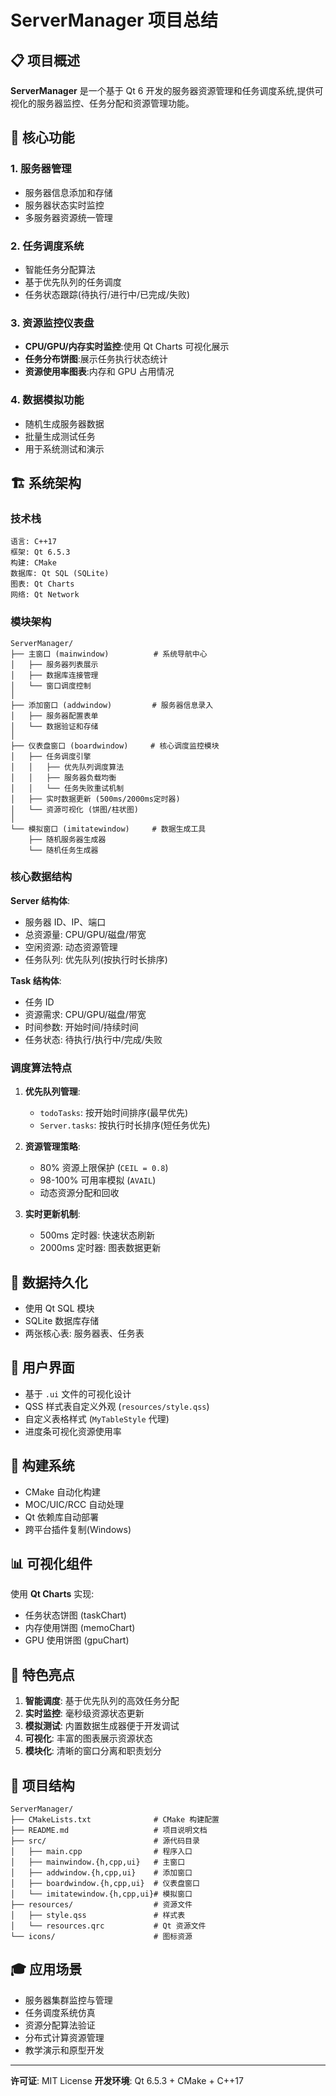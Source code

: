 # ServerManager 项目总结

## 📋 项目概述
**ServerManager** 是一个基于 Qt 6 开发的服务器资源管理和任务调度系统,提供可视化的服务器监控、任务分配和资源管理功能。

## 🎯 核心功能

### 1. **服务器管理**
- 服务器信息添加和存储
- 服务器状态实时监控
- 多服务器资源统一管理

### 2. **任务调度系统**
- 智能任务分配算法
- 基于优先队列的任务调度
- 任务状态跟踪(待执行/进行中/已完成/失败)

### 3. **资源监控仪表盘**
- **CPU/GPU/内存实时监控**:使用 Qt Charts 可视化展示
- **任务分布饼图**:展示任务执行状态统计
- **资源使用率图表**:内存和 GPU 占用情况

### 4. **数据模拟功能**
- 随机生成服务器数据
- 批量生成测试任务
- 用于系统测试和演示

## 🏗️ 系统架构

### 技术栈
```
语言: C++17
框架: Qt 6.5.3
构建: CMake
数据库: Qt SQL (SQLite)
图表: Qt Charts
网络: Qt Network
```

### 模块架构

```
ServerManager/
├── 主窗口 (mainwindow)          # 系统导航中心
│   ├── 服务器列表展示
│   ├── 数据库连接管理
│   └── 窗口调度控制
│
├── 添加窗口 (addwindow)         # 服务器信息录入
│   ├── 服务器配置表单
│   └── 数据验证和存储
│
├── 仪表盘窗口 (boardwindow)     # 核心调度监控模块
│   ├── 任务调度引擎
│   │   ├── 优先队列调度算法
│   │   ├── 服务器负载均衡
│   │   └── 任务失败重试机制
│   ├── 实时数据更新 (500ms/2000ms定时器)
│   └── 资源可视化 (饼图/柱状图)
│
└── 模拟窗口 (imitatewindow)     # 数据生成工具
    ├── 随机服务器生成器
    └── 随机任务生成器
```

### 核心数据结构

**Server 结构体**:
- 服务器 ID、IP、端口
- 总资源量: CPU/GPU/磁盘/带宽
- 空闲资源: 动态资源管理
- 任务队列: 优先队列(按执行时长排序)

**Task 结构体**:
- 任务 ID
- 资源需求: CPU/GPU/磁盘/带宽
- 时间参数: 开始时间/持续时间
- 任务状态: 待执行/执行中/完成/失败

### 调度算法特点

1. **优先队列管理**:
   - `todoTasks`: 按开始时间排序(最早优先)
   - `Server.tasks`: 按执行时长排序(短任务优先)

2. **资源管理策略**:
   - 80% 资源上限保护 (`CEIL = 0.8`)
   - 98-100% 可用率模拟 (`AVAIL`)
   - 动态资源分配和回收

3. **实时更新机制**:
   - 500ms 定时器: 快速状态刷新
   - 2000ms 定时器: 图表数据更新

## 💾 数据持久化
- 使用 Qt SQL 模块
- SQLite 数据库存储
- 两张核心表: 服务器表、任务表

## 🎨 用户界面
- 基于 `.ui` 文件的可视化设计
- QSS 样式表自定义外观 (`resources/style.qss`)
- 自定义表格样式 (`MyTableStyle` 代理)
- 进度条可视化资源使用率

## 🔧 构建系统
- CMake 自动化构建
- MOC/UIC/RCC 自动处理
- Qt 依赖库自动部署
- 跨平台插件复制(Windows)

## 📊 可视化组件
使用 **Qt Charts** 实现:
- 任务状态饼图 (taskChart)
- 内存使用饼图 (memoChart)
- GPU 使用饼图 (gpuChart)

## 🚀 特色亮点
1. **智能调度**: 基于优先队列的高效任务分配
2. **实时监控**: 毫秒级资源状态更新
3. **模拟测试**: 内置数据生成器便于开发调试
4. **可视化**: 丰富的图表展示资源状态
5. **模块化**: 清晰的窗口分离和职责划分

## 📁 项目结构
```
ServerManager/
├── CMakeLists.txt              # CMake 构建配置
├── README.md                   # 项目说明文档
├── src/                        # 源代码目录
│   ├── main.cpp                # 程序入口
│   ├── mainwindow.{h,cpp,ui}   # 主窗口
│   ├── addwindow.{h,cpp,ui}    # 添加窗口
│   ├── boardwindow.{h,cpp,ui}  # 仪表盘窗口
│   └── imitatewindow.{h,cpp,ui}# 模拟窗口
├── resources/                  # 资源文件
│   ├── style.qss               # 样式表
│   └── resources.qrc           # Qt 资源文件
└── icons/                      # 图标资源
```

## 🎓 应用场景
- 服务器集群监控与管理
- 任务调度系统仿真
- 资源分配算法验证
- 分布式计算资源管理
- 教学演示和原型开发

---

**许可证**: MIT License
**开发环境**: Qt 6.5.3 + CMake + C++17
